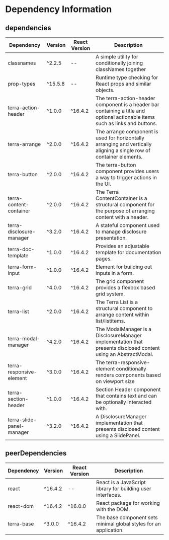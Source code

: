 # Dependency Information

## dependencies
| Dependency | Version | React Version | Description |
|-|-|-|-|
| classnames | ^2.2.5 | -- | A simple utility for conditionally joining classNames together |
| prop-types | ^15.5.8 | -- | Runtime type checking for React props and similar objects. |
| terra-action-header | ^1.0.0 | ^16.4.2 | The terra-action-header component is a header bar containing a title and optional actionable items such as links and buttons. |
| terra-arrange | ^2.0.0 | ^16.4.2 | The arrange component is used for horizontally arranging and vertically aligning a single row of container elements. |
| terra-button | ^2.0.0 | ^16.4.2 | The terra-button component provides users a way to trigger actions in the UI. |
| terra-content-container | ^2.0.0 | ^16.4.2 | The Terra ContentContainer is a structural component for the purpose of arranging content with a header. |
| terra-disclosure-manager | ^3.2.0 | ^16.4.2 | A stateful component used to manage disclosure presentation. |
| terra-doc-template | ^1.0.0 | ^16.4.2 | Provides an adjustable template for documentation pages. |
| terra-form-input | ^1.0.0 | ^16.4.2 | Element for building out inputs in a form. |
| terra-grid | ^4.0.0 | ^16.4.2 | The grid component provides a flexbox based grid system. |
| terra-list | ^2.0.0 | ^16.4.2 | The Terra List is a structural component to arrange content within list/listitems. |
| terra-modal-manager | ^4.2.0 | ^16.4.2 | The ModalManager is a DisclosureManager implementation that presents disclosed content using an AbstractModal. |
| terra-responsive-element | ^3.0.0 | ^16.4.2 | The terra-responsive-element conditionally renders components based on viewport size |
| terra-section-header | ^1.0.0 | ^16.4.2 | Section Header component that contains text and can be optionally interacted with. |
| terra-slide-panel-manager | ^3.2.0 | ^16.4.2 | A DisclosureManager implementation that presents disclosed content using a SlidePanel. |

## peerDependencies
| Dependency | Version | React Version | Description |
|-|-|-|-|
| react | ^16.4.2 | -- | React is a JavaScript library for building user interfaces. |
| react-dom | ^16.4.2 | ^16.0.0 | React package for working with the DOM. |
| terra-base | ^3.0.0 | ^16.4.2 | The base component sets minimal global styles for an application. |
